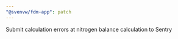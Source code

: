 ```yaml
---
"@svenvw/fdm-app": patch
---
```


Submit calculation errors at nitrogen balance calculation to Sentry

